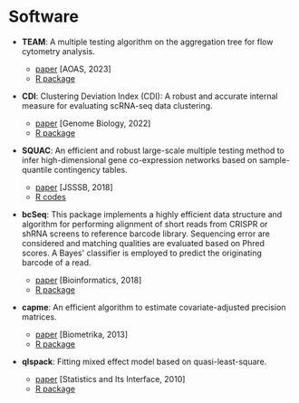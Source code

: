 # Software

- **TEAM**: A multiple testing algorithm on the aggregation tree for flow cytometry analysis.
  - [paper](https://projecteuclid.org/journals/annals-of-applied-statistics/volume-17/issue-1/TEAM--A-multiple-testing-algorithm-on-the-aggregation-tree/10.1214/22-AOAS1645.short) [AOAS, 2023]
  - [R package](https://cran.r-project.org/web/packages/TEAM/index.html)

- **CDI**: Clustering Deviation Index (CDI): A robust and accurate internal measure for evaluating scRNA-seq data clustering.
  - [paper](https://genomebiology.biomedcentral.com/articles/10.1186/s13059-022-02825-5) [Genome Biology, 2022]
  - [R package](https://github.com/jichunxie/CDI)

- **SQUAC**: An efficient and robust large-scale multiple testing method to infer high-dimensional gene co-expression networks based on sample-quantile contingency tables.
  - [paper](https://www.ncbi.nlm.nih.gov/pmc/articles/PMC6497089/) [JSSSB, 2018]
  - [R codes](https://github.com/jichunxie/squac)

- **bcSeq**: This package implements a highly efficient data structure and algorithm for performing alignment of short reads from CRISPR or shRNA screens to reference barcode library. Sequencing error are considered and matching qualities are evaluated based on Phred scores. A Bayes' classifier is employed to predict the originating barcode of a read.
  - [paper](https://academic.oup.com/bioinformatics/article/34/20/3581/5001385) [Bioinformatics, 2018]
  - [R package](https://bioconductor.org/packages/release/bioc/html/bcSeq.html)

- **capme**: An efficient algorithm to estimate covariate-adjusted precision matrices.
  - [paper](https://www.ncbi.nlm.nih.gov/pmc/articles/PMC5351557/) [Biometrika, 2013]
  - [R package](https://github.com/cran/capme)

- **qlspack**: Fitting mixed effect model based on quasi-least-square.
  - [paper](https://core.ac.uk/download/pdf/61321077.pdf) [Statistics and Its Interface, 2010]
  - [R package](https://cran.r-project.org/src/contrib/Archive/qlspack/)